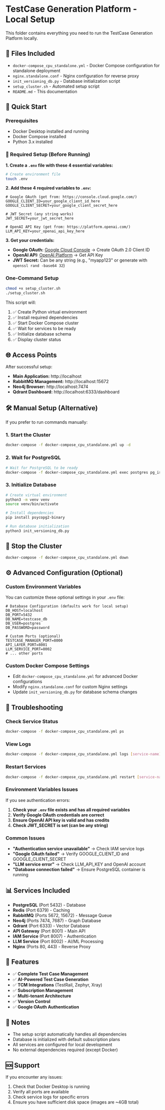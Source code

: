 # TestCase Generation Platform - Local Setup

This folder contains everything you need to run the TestCase Generation Platform locally.

## 📁 Files Included

- `docker-compose_cpu_standalone.yml` - Docker Compose configuration for standalone deployment
- `nginx.standalone.conf` - Nginx configuration for reverse proxy
- `init_versioning_db.py` - Database initialization script
- `setup_cluster.sh` - Automated setup script
- `README.md` - This documentation

## 🚀 Quick Start

### Prerequisites
- Docker Desktop installed and running
- Docker Compose installed
- Python 3.x installed

### 🔐 Required Setup (Before Running)

**1. Create a `.env` file with these 4 essential variables:**
```bash
# Create environment file
touch .env
```

**2. Add these 4 required variables to `.env`:**
```env
# Google OAuth (get from: https://console.cloud.google.com/)
GOOGLE_CLIENT_ID=your_google_client_id_here
GOOGLE_CLIENT_SECRET=your_google_client_secret_here

# JWT Secret (any string works)
JWT_SECRET=your_jwt_secret_here

# OpenAI API Key (get from: https://platform.openai.com/)
LLM_API_KEY=your_openai_api_key_here
```

**3. Get your credentials:**
- **Google OAuth:** [Google Cloud Console](https://console.cloud.google.com/) → Create OAuth 2.0 Client ID
- **OpenAI API:** [OpenAI Platform](https://platform.openai.com/) → Get API Key
- **JWT Secret:** Can be any string (e.g., "myapp123" or generate with `openssl rand -base64 32`)

### One-Command Setup
```bash
chmod +x setup_cluster.sh
./setup_cluster.sh
```

This script will:
1. ✅ Create Python virtual environment
2. ✅ Install required dependencies
3. ✅ Start Docker Compose cluster
4. ✅ Wait for services to be ready
5. ✅ Initialize database schema
6. ✅ Display cluster status

## 🌐 Access Points

After successful setup:
- **Main Application:** http://localhost
- **RabbitMQ Management:** http://localhost:15672
- **Neo4j Browser:** http://localhost:7474
- **Qdrant Dashboard:** http://localhost:6333/dashboard

## 🛠️ Manual Setup (Alternative)

If you prefer to run commands manually:

### 1. Start the Cluster
```bash
docker-compose -f docker-compose_cpu_standalone.yml up -d
```

### 2. Wait for PostgreSQL
```bash
# Wait for PostgreSQL to be ready
docker-compose -f docker-compose_cpu_standalone.yml exec postgres pg_isready -U postgres
```

### 3. Initialize Database
```bash
# Create virtual environment
python3 -m venv venv
source venv/bin/activate

# Install dependencies
pip install psycopg2-binary

# Run database initialization
python3 init_versioning_db.py
```

## 🛑 Stop the Cluster

```bash
docker-compose -f docker-compose_cpu_standalone.yml down
```

## ⚙️ Advanced Configuration (Optional)

### Custom Environment Variables
You can customize these optional settings in your `.env` file:

```env
# Database Configuration (defaults work for local setup)
DB_HOST=localhost
DB_PORT=5432
DB_NAME=testcase_db
DB_USER=postgres
DB_PASSWORD=password

# Custom Ports (optional)
TESTCASE_MANAGER_PORT=8000
API_LAYER_PORT=8001
LLM_SERVICE_PORT=8002
# ... other ports
```

### Custom Docker Compose Settings
- Edit `docker-compose_cpu_standalone.yml` for advanced Docker configurations
- Modify `nginx.standalone.conf` for custom Nginx settings
- Update `init_versioning_db.py` for database schema changes

## 🔧 Troubleshooting

### Check Service Status
```bash
docker-compose -f docker-compose_cpu_standalone.yml ps
```

### View Logs
```bash
docker-compose -f docker-compose_cpu_standalone.yml logs [service-name]
```

### Restart Services
```bash
docker-compose -f docker-compose_cpu_standalone.yml restart [service-name]
```

### Environment Variables Issues
If you see authentication errors:
1. **Check your `.env` file exists and has all required variables**
2. **Verify Google OAuth credentials are correct**
3. **Ensure OpenAI API key is valid and has credits**
4. **Check JWT_SECRET is set (can be any string)**

### Common Issues
- **"Authentication service unavailable"** → Check IAM service logs
- **"Google OAuth failed"** → Verify GOOGLE_CLIENT_ID and GOOGLE_CLIENT_SECRET
- **"LLM service error"** → Check LLM_API_KEY and OpenAI account
- **"Database connection failed"** → Ensure PostgreSQL container is running

## 📊 Services Included

- **PostgreSQL** (Port 5432) - Database
- **Redis** (Port 6379) - Caching
- **RabbitMQ** (Ports 5672, 15672) - Message Queue
- **Neo4j** (Ports 7474, 7687) - Graph Database
- **Qdrant** (Port 6333) - Vector Database
- **API Gateway** (Port 8001) - Main API
- **IAM Service** (Port 8007) - Authentication
- **LLM Service** (Port 8002) - AI/ML Processing
- **Nginx** (Ports 80, 443) - Reverse Proxy

## 🎯 Features

- ✅ **Complete Test Case Management**
- ✅ **AI-Powered Test Case Generation**
- ✅ **TCM Integrations** (TestRail, Zephyr, Xray)
- ✅ **Subscription Management**
- ✅ **Multi-tenant Architecture**
- ✅ **Version Control**
- ✅ **Google OAuth Authentication**

## 📝 Notes

- The setup script automatically handles all dependencies
- Database is initialized with default subscription plans
- All services are configured for local development
- No external dependencies required (except Docker)

## 🆘 Support

If you encounter any issues:
1. Check that Docker Desktop is running
2. Verify all ports are available
3. Check service logs for specific errors
4. Ensure you have sufficient disk space (images are ~4GB total)
